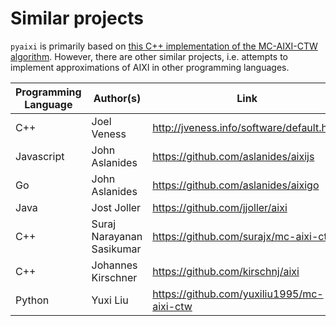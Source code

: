 # Similar projects

`pyaixi` is primarily based on [this C++ implementation of the MC-AIXI-CTW algorithm](https://github.com/moridinamael/mc-aixi). However, there are other similar projects, i.e. attempts to implement approximations of AIXI in other programming languages.

| Programming Language | Author(s) | Link                                      |
|----------------------|-----------|-------------------------------------------|
| C++                  | Joel Veness | http://jveness.info/software/default.html |
| Javascript           | John Aslanides | https://github.com/aslanides/aixijs |
| Go                   | John Aslanides | https://github.com/aslanides/aixigo |
| Java                 | Jost Joller | https://github.com/jjoller/aixi |
| C++                  | Suraj Narayanan Sasikumar | https://github.com/surajx/mc-aixi-ctw |
| C++                  | Johannes Kirschner | https://github.com/kirschnj/aixi |
| Python               | Yuxi Liu | https://github.com/yuxiliu1995/mc-aixi-ctw |

